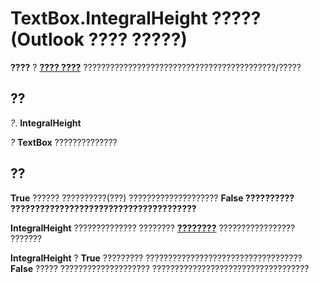 
# TextBox.IntegralHeight ????? (Outlook ???? ?????)

 **????** ? **[???? ????](4a0e4a3d-beca-9f94-7e27-469c4bafe250.md)** ???????????????????????????????????????????/?????


## ??

 _?_. **IntegralHeight**

 _?_ **TextBox** ??????????????


## ??

 **True** ?????? ??????????(???) ???????????????????? **False ?????????? ??????????????????????????????????????**

 **IntegralHeight** ?????????????? ???????? **[????????](d9ac63bf-a9ea-c00e-9b67-9cf204f4ebb1.md)** ????????????????? ???????

 **IntegralHeight** ? **True** ????????? ??????????????????????????????????? **False** ????? ???????????????????? ???????????????????????????????????

